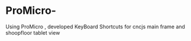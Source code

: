# ProMicro-
Using ProMicro , developed KeyBoard Shortcuts for cncjs main frame and shoopfloor tablet view
